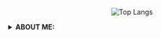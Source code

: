 <div align="center"> 
  

![Top Langs](https://github-readme-stats.vercel.app/api/top-langs/?username=SPECT0x4552&layout=compact&show_icons=true&theme=radical)

</div>

<details>
  <summary>
      <b>ABOUT ME: </b>
  </summary>
<pre>
   📟 Engineering student and Infosec Enthusiast
   🔄 Reverse Engineering
   🧨 Exploit & Malware Development
   🧨 Penetration Testing
</pre>
</details>
